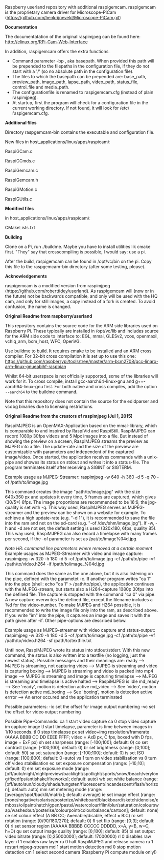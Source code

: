 Raspberry userland repository with additional raspigemcam. raspigemcam is the proprietary camera driver for Microscope-PiCam (https://github.com/henkrijneveld/Microscope-PiCam.git)

**Documentation**

The documentatation of the original raspimjpeg can be found here: http://elinux.org/RPi-Cam-Web-Interface

In addition, raspigemcam offers the extra functions:
- Command parameter -bp <path>, aka basepath. When provided this path will be prepended to the filepaths in the configuration file, if they do not start with a '/' (so no absolute path in the configuration file).
- The files to which the basepath can be prepended are: base_path, preview_path, image_path, lapse_path, video_path, status_file, control_file and media_path.
- The configurationfile is renamed to raspigemcam.cfg (instead of plain raspimjpeg).
- At startup, first the program will check for a configuration file in the current working directory. If not found, it will look for /etc/ŕaspigemcam.cfg.


**Additional files**

Directory raspgemcam-bin contains the executable and configuration file.

New files in host_applications/linux/apps/raspicam/:

RaspiGCam.c

RaspiGCmds.c

RaspiGemcam.c

RaspiGemcam.h

RaspiGMotion.c

RaspiGUtils.c


**Modified files**

in host_applications/linux/apps/raspicam/:

CMakeLists.txt

**Building**

Clone on a Pi, run ./buildme. Maybe you have to install utilities lik cmake first. "They" say that crosscompiling is possible, I would say: use a pi.

After the build, raspigemcam can be found in /opt/vc/bin on the pi. Copy this file to the raspgemcam-bin directory (after some testing, please).

**Acknowledgements**

raspigemcam is a modified version from raspimjpeg (https://github.com/roberttidey/userland). As raspigemcam will (now or in the future) not be backwards compatible, and only will be used with the HQ cam, and only for still images, a copy instead of a fork is created. To avoid confusion, the name is changed.

**Original Readme from raspberry/userland**

This repository contains the source code for the ARM side libraries used on Raspberry Pi.
These typically are installed in /opt/vc/lib and includes source for the ARM side code to interface to:
EGL, mmal, GLESv2, vcos, openmaxil, vchiq_arm, bcm_host, WFC, OpenVG.

Use buildme to build. It requires cmake to be installed and an ARM cross compiler. For 32-bit cross compilation it is set up to use this one:
https://github.com/raspberrypi/tools/tree/master/arm-bcm2708/gcc-linaro-arm-linux-gnueabihf-raspbian

Whilst 64-bit userspace is not officially supported, some of the libraries will work for it. To cross compile, install gcc-aarch64-linux-gnu and g++-aarch64-linux-gnu first. For both native and cross compiles, add the option ```--aarch64``` to the buildme command.

Note that this repository does not contain the source for the edidparser and vcdbg binaries due to licensing restrictions.

**Original Readme from the creators of raspimjpeg (Jul 1, 2015)**

RaspiMJPEG is an OpenMAX-Application based on the mmal-library, which is comparable to and inspired by RaspiVid and RaspiStill. RaspiMJPEG can record 1080p 30fps videos and 5 Mpx images into a file. But instead of showing the preview on a screen, RaspiMJPEG streams the preview as MJPEG into a file. The update-rate and the size of the preview are customizable with parameters and independent of the captured image/video. Once started, the application receives commands with a unix-pipe and showes its status on stdout and writes it into a status-file. The program terminates itself after receiving a SIGINT or SIGTERM.

Example usage as MJPEG-Streamer: raspimjpeg -w 640 -h 360 -d 5 -q 70 -of /path/to/image.jpg

This command creates the image "path/to/image.jpg" with the size 640x360 px and updates it every time, 5 frames are captured, which gives (30/5=) 6fps. The image proportions are recommended to be 16:9, the jpg-quality is set with -q. This way used, RaspiMJPEG serves as MJPEG-streamer and the preview can be shown on a website for example. To achieve a high update-rate (e.g. "-d 1"), it is recommended to save the file into the ram and not on the sd-card (e.g. "-of /dev/shm/image.jpg"). If -w, -h and -d are not set, the default setting is used (320x180, 6fps, quality 85). This way used, RaspiMJPEG can also record a timelapse with many frames per second, if the -of parameter is set as /pat/to/image%04d.jpg.

*Note HR: command line parameters where removed at a certain moment*
Example usages as MJPEG-Streamer with video and image capture: raspimjpeg -w 320 -h 180 -d 5 -of /path/to/image.jpg -cf /path/to/pipe -vf /path/to/video.h264 -if /path/to/image_%04d.jpg

This command does the same as the one above, but it is also listening on the pipe, defined with the parametet -c. If another program writes "ca 1" into the pipe (shell: echo "ca 1" > /path/to/pipe), the application continues with the MJPEG-stream, but starts also a H264-capture 1080p 30fps into the defined file. The capture is stopped with the command "ca 0" via pipe. A new capture overwrites the defined file, except the filename includes a %d for the video-number. To make MJPEG and H264 possible, it is recommended to write the image file only into the ram, as described above. If you write "im" into the pipe, it captures an image and saves it with the path given after -if. Other pipe-options are described below.

Example usage as MJPEG-streamer with video capture and status-output: raspimjpeg -w 320 -h 180 -d 5 -of /path/to/image.jpg -cf /path/to/pipe -vf /path/to/video.h264 -sf /path/to/textfile.txt

Until now, RaspiMJPEG wrote its status into stdout/stderr. With this new command, the status is also written into a textfile (no logging, just the newest status). Possible messages and their meanings are: ready --> MJPEG is streaming, not capturing video --> MJPEG is streaming and video is capturing boxing --> MJPEG is streaming and video is packed into mp4 image --> MJPEG is streaming and image is capturing timelapse --> MJPEG is streaming and timelapse is active halted --> RaspiMJPEG is idle md_ready --> See 'ready', motion is detection active md_video --> See 'video', motion is detection active md_boxing --> See 'boxing', motion is detection active errror --> An error occured and the application terminated

Possible parameters: -ic set the offset for image output numbering -vc set the offset for video output numbering

Possible Pipe-Commands: ca 1 start video capture ca 0 stop video capture im capture image tl start timelapse, parameter is time between images in 1/10 seconds. tl 0 stop timelapse px set video+img resolution/framerate (AAAA BBBB CC DD EEEE FFFF; video = AxB px, C fps, boxed with D fps, image = ExF px) sh set sharpness (range: [-100;100]; default: 0) co set contrast (range: [-100;100]; default: 0) br set brightness (range: [0;100]; default: 50) sa set saturation (range: [-100;100]; default: 0) is set ISO (range: [100;800]; default: 0=auto) vs 1 turn on video stabilisation vs 0 turn off video stabilisation ec set exposure compensation (range: [-10;10]; default: 0) em set exposure mode (range: [off/auto/night/nightpreview/backlight/spotlight/sports/snow/beach/verylong/fixedfps/antishake/fireworks]; default: auto) wb set white balance (range: [off/auto/sun/cloudy/shade/tungsten/fluorescent/incandescent/flash/horizon]; default: auto) mm set metering mode (range: [average/spot/backlit/matrix]; default: average) ie set image effect (range: [none/negative/solarise/posterize/whiteboard/blackboard/sketch/denoise/emboss/oilpaint/hatch/gpen/pastel/watercolour/film/blur/saturation/colourswap/washedout/posterise/colourpoint/colourbalance/cartoon]; default: none) ce set colour effect (A BB CC; A=enable/disable, effect = B:C) ro set rotation (range: [0/90/180/270]; default: 0) fl set flip (range: [0;3]; default: 0) ri set sensor region (AAAAA BBBBB CCCCC DDDDD, x=A, y=B, w=C, h=D) qu set output image quality (range: [0;100]; default: 85) bi set output video bitrate (range: [0;25000000]; default: 17000000) rl 0 disables raw layer rl 1 enables raw layer ru 0 halt RaspiMJPEG and release camera ru 1 restart mjpeg-stream md 1 start motion detection md 0 stop motion detection cm 1 select second camera (Raspberry Pi compute module only!)


